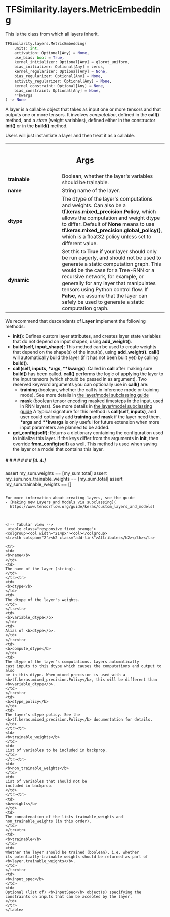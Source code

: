 # TFSimilarity.layers.MetricEmbedding





This is the class from which all layers inherit.

```python
TFSimilarity.layers.MetricEmbedding(
    units: int,
    activation: Optional[Any] = None,
    use_bias: bool = True,
    kernel_initializer: Optional[Any] = glorot_uniform,
    bias_initializer: Optional[Any] = zeros,
    kernel_regularizer: Optional[Any] = None,
    bias_regularizer: Optional[Any] = None,
    activity_regularizer: Optional[Any] = None,
    kernel_constraint: Optional[Any] = None,
    bias_constraint: Optional[Any] = None,
    **kwargs
) -> None
```



<!-- Placeholder for "Used in" -->

A layer is a callable object that takes as input one or more tensors and
that outputs one or more tensors. It involves *computation*, defined
in the <b>call()</b> method, and a *state* (weight variables), defined
either in the constructor <b>__init__()</b> or in the <b>build()</b> method.

Users will just instantiate a layer and then treat it as a callable.

<!-- Tabular view -->
 <table class="responsive fixed orange">
<colgroup><col width="214px"><col></colgroup>
<tr><th colspan="2"><h2 class="add-link">Args</h2></th></tr>

<tr>
<td>
<b>trainable</b>
</td>
<td>
Boolean, whether the layer's variables should be trainable.
</td>
</tr><tr>
<td>
<b>name</b>
</td>
<td>
String name of the layer.
</td>
</tr><tr>
<td>
<b>dtype</b>
</td>
<td>
The dtype of the layer's computations and weights. Can also be a
<b>tf.keras.mixed_precision.Policy</b>, which allows the computation and weight
dtype to differ. Default of <b>None</b> means to use
<b>tf.keras.mixed_precision.global_policy()</b>, which is a float32 policy
unless set to different value.
</td>
</tr><tr>
<td>
<b>dynamic</b>
</td>
<td>
Set this to <b>True</b> if your layer should only be run eagerly, and
should not be used to generate a static computation graph.
This would be the case for a Tree-RNN or a recursive network,
for example, or generally for any layer that manipulates tensors
using Python control flow. If <b>False</b>, we assume that the layer can
safely be used to generate a static computation graph.
</td>
</tr>
</table>


We recommend that descendants of <b>Layer</b> implement the following methods:

* <b>__init__()</b>: Defines custom layer attributes, and creates layer state
  variables that do not depend on input shapes, using <b>add_weight()</b>.
* <b>build(self, input_shape)</b>: This method can be used to create weights that
  depend on the shape(s) of the input(s), using <b>add_weight()</b>. <b>__call__()</b>
  will automatically build the layer (if it has not been built yet) by
  calling <b>build()</b>.
* <b>call(self, inputs, *args, **kwargs)</b>: Called in <b>__call__</b> after making
  sure <b>build()</b> has been called. <b>call()</b> performs the logic of applying the
  layer to the input tensors (which should be passed in as argument).
  Two reserved keyword arguments you can optionally use in <b>call()</b> are:
    - <b>training</b> (boolean, whether the call is in inference mode or training
      mode). See more details in [the layer/model subclassing guide](
      https://www.tensorflow.org/guide/keras/custom_layers_and_models#privileged_training_argument_in_the_call_method)
    - <b>mask</b> (boolean tensor encoding masked timesteps in the input, used
      in RNN layers). See more details in [the layer/model subclassing guide](
      https://www.tensorflow.org/guide/keras/custom_layers_and_models#privileged_mask_argument_in_the_call_method)
  A typical signature for this method is <b>call(self, inputs)</b>, and user could
  optionally add <b>training</b> and <b>mask</b> if the layer need them. <b>*args</b> and
  <b>**kwargs</b> is only useful for future extension when more input parameters
  are planned to be added.
* <b>get_config(self)</b>: Returns a dictionary containing the configuration used
  to initialize this layer. If the keys differ from the arguments
  in <b>__init__</b>, then override <b>from_config(self)</b> as well.
  This method is used when saving
  the layer or a model that contains this layer.

##### # # # # # # # [4. 4.]

assert my_sum.weights == [my_sum.total]
assert my_sum.non_trainable_weights == [my_sum.total]
assert my_sum.trainable_weights == []
```

For more information about creating layers, see the guide
- [Making new Layers and Models via subclassing](
  https://www.tensorflow.org/guide/keras/custom_layers_and_models)



<!-- Tabular view -->
 <table class="responsive fixed orange">
<colgroup><col width="214px"><col></colgroup>
<tr><th colspan="2"><h2 class="add-link">Attributes</h2></th></tr>

<tr>
<td>
<b>name</b>
</td>
<td>
The name of the layer (string).
</td>
</tr><tr>
<td>
<b>dtype</b>
</td>
<td>
The dtype of the layer's weights.
</td>
</tr><tr>
<td>
<b>variable_dtype</b>
</td>
<td>
Alias of <b>dtype</b>.
</td>
</tr><tr>
<td>
<b>compute_dtype</b>
</td>
<td>
The dtype of the layer's computations. Layers automatically
cast inputs to this dtype which causes the computations and output to also
be in this dtype. When mixed precision is used with a
<b>tf.keras.mixed_precision.Policy</b>, this will be different than
<b>variable_dtype</b>.
</td>
</tr><tr>
<td>
<b>dtype_policy</b>
</td>
<td>
The layer's dtype policy. See the
<b>tf.keras.mixed_precision.Policy</b> documentation for details.
</td>
</tr><tr>
<td>
<b>trainable_weights</b>
</td>
<td>
List of variables to be included in backprop.
</td>
</tr><tr>
<td>
<b>non_trainable_weights</b>
</td>
<td>
List of variables that should not be
included in backprop.
</td>
</tr><tr>
<td>
<b>weights</b>
</td>
<td>
The concatenation of the lists trainable_weights and
non_trainable_weights (in this order).
</td>
</tr><tr>
<td>
<b>trainable</b>
</td>
<td>
Whether the layer should be trained (boolean), i.e. whether
its potentially-trainable weights should be returned as part of
<b>layer.trainable_weights</b>.
</td>
</tr><tr>
<td>
<b>input_spec</b>
</td>
<td>
Optional (list of) <b>InputSpec</b> object(s) specifying the
constraints on inputs that can be accepted by the layer.
</td>
</tr>
</table>



